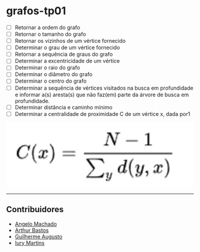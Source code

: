 # grafos-tp01

 * [ ] Retornar a ordem do grafo
 * [ ] Retornar o tamanho do grafo
 * [ ] Retornar os vizinhos de um vértice fornecido
 * [ ] Determinar o grau de um vértice fornecido
 * [ ] Retornar a sequência de graus do grafo
 * [ ] Determinar a excentricidade de um vértice
 * [ ] Determinar o raio do grafo
 * [ ] Determinar o diâmetro do grafo
 * [ ] Determinar o centro do grafo
 * [ ] Determinar a sequência de vértices visitados na busca em profundidade e
informar a(s) aresta(s) que não faz(em) parte da árvore de busca em profundidade.
 * [ ] Determinar distância e caminho mínimo
 * [ ] Determinar a centralidade de proximidade C de um vértice x, dada por1

<img src=".github/formula.JPG"/>

- - - -
<h2 id="contribuidores">
    Contribuidores
</h2>

- [Angelo Machado](https://github.com/acmachado14)
- [Arthur Bastos](https://github.com/ArthurFBastos)
- [Guilherme Augusto](https://github.com/Guilherme-Schwann)
- [Iury Martins](https://github.com/iurymartins46)

